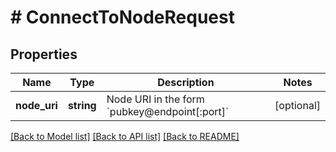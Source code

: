 # # ConnectToNodeRequest

## Properties

Name | Type | Description | Notes
------------ | ------------- | ------------- | -------------
**node_uri** | **string** | Node URI in the form &#x60;pubkey@endpoint[:port]&#x60; | [optional]

[[Back to Model list]](../../README.md#models) [[Back to API list]](../../README.md#endpoints) [[Back to README]](../../README.md)
